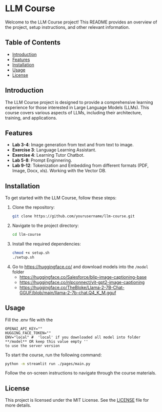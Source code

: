 # LLM Course

Welcome to the LLM Course project! This README provides an overview of the project, setup instructions, and other relevant information.

## Table of Contents

- [Introduction](#introduction)
- [Features](#features)
- [Installation](#installation)
- [Usage](#usage)
- [License](#license)

## Introduction

The LLM Course project is designed to provide a comprehensive learning experience for those interested in Large Language Models (LLMs). This course covers various aspects of LLMs, including their architecture, training, and applications.

## Features

- **Lab 3-4**: Image generation from text and from text to image. 
- **Exercise 3**: Language Learning Assistant. 
- **Exercise 4**: Learning Tutor Chatbot. 
- **Lab 5-8**: Prompt Enginnering. 
- **Lab 9-12**: Tokenization and Embedding from different formats (PDF, Image, Docx, xls). 
Working with the Vector DB.

## Installation

To get started with the LLM Course, follow these steps:

1. Clone the repository:
    ```bash
    git clone https://github.com/yourusername/llm-course.git
    ```
2. Navigate to the project directory:
    ```bash
    cd llm-course
    ```
3. Install the required dependencies:
    ```bash
    chmod +x setup.sh
    ./setup.sh
    ```
4. Go to https://huggingface.co/ and download models into the `/model` folder
    - https://huggingface.co/Salesforce/blip-image-captioning-base
    - https://huggingface.co/nlpconnect/vit-gpt2-image-captioning
    - https://huggingface.co/TheBloke/Llama-2-7B-Chat-GGUF/blob/main/llama-2-7b-chat.Q4_K_M.gguf

## Usage

Fill the .env file with the 
```
OPENAI_API_KEY=""
HUGGING_FACE_TOKEN=""
ENV="local" #  'local' if you downloaded all model into folder **/model** OR keep this value empty ''
to use the server version
```

To start the course, run the following command:
```bash
python -m streamlit run ./pages/main.py
```

Follow the on-screen instructions to navigate through the course materials.


## License

This project is licensed under the MIT License. See the [LICENSE](LICENSE) file for more details.
